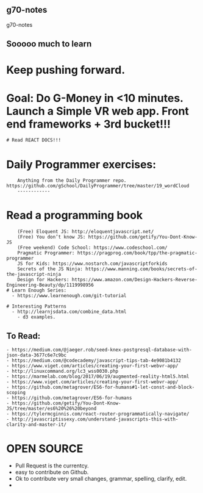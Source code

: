 ## g70-notes
g70-notes


## Sooooo much to learn

   # Keep pushing forward.
    

   # Goal: Do G-Money in <10 minutes. Launch a Simple VR web app. Front end frameworks + 3rd bucket!!!
    # Read REACT DOCS!!!
   # Daily Programmer exercises:
        Anything from the Daily Programmer repo. https://github.com/gSchool/DailyProgrammer/tree/master/19_wordCloud
        ------------

   # Read a programming book
        (Free) Eloquent JS: http://eloquentjavascript.net/
        (Free) You don’t know JS: https://github.com/getify/You-Dont-Know-JS
        (Free weekend) Code School: https://www.codeschool.com/
        Pragmatic Programmer: https://pragprog.com/book/tpp/the-pragmatic-programmer
        JS for Kids: https://www.nostarch.com/javascriptforkids
        Secrets of the JS Ninja: https://www.manning.com/books/secrets-of-the-javascript-ninja
        Design for Hackers: https://www.amazon.com/Design-Hackers-Reverse-Engineering-Beauty/dp/1119998956
    # Learn Enough Series:
      - https://www.learnenough.com/git-tutorial

    # Interesting Patterns
      - http://learnjsdata.com/combine_data.html
        - d3 examples.

## To Read:
    - https://medium.com/@jaeger.rob/seed-knex-postgresql-database-with-json-data-3677c6e7c9bc
    - https://medium.com/@codecademy/javascript-tips-tab-4e9081b4132
    - https://www.viget.com/articles/creating-your-first-webvr-app/
    - http://linuxcommand.org/lc3_wss0030.php
    - https://marmelab.com/blog/2017/06/19/augmented-reality-html5.html
    - https://www.viget.com/articles/creating-your-first-webvr-app/
    - https://github.com/metagrover/ES6-for-humans#1-let-const-and-block-scoping
    - https://github.com/metagrover/ES6-for-humans
    - https://github.com/getify/You-Dont-Know-JS/tree/master/es6%20%26%20beyond
    - https://tylermcginnis.com/react-router-programmatically-navigate/
    - http://javascriptissexy.com/understand-javascripts-this-with-clarity-and-master-it/


# OPEN SOURCE

  - Pull Request is the currentcy. 
  - easy to contribute on Github. 
  - Ok to contribute very small changes, grammar, spelling, clarify, edit. 
  - 
